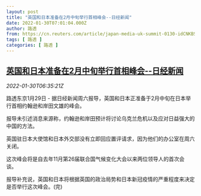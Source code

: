 ```yaml
---
layout: post
title: "英国和日本准备在2月中旬举行首相峰会--日经新闻"
date: 2022-01-30T07:01:04.000Z
author: 路透
from: https://cn.reuters.com/article/japan-media-uk-summit-0130-idCNKBS2K403W
tags: [ 路透 ]
categories: [ 路透 ]
---
```

<!--1643526064000-->
[英国和日本准备在2月中旬举行首相峰会--日经新闻](https://cn.reuters.com/article/japan-media-uk-summit-0130-idCNKBS2K403W)
------

<div>
<div><i>2022-01-30T06:35:21Z</i></div><p>路透东京1月29日 - 据日经新闻周六报导，英国和日本正准备于2月中旬在日本举行首相约翰逊和岸田文雄的峰会。</p><p>报导未引述消息来源称，约翰逊和岸田预计将讨论乌克兰危机以及应对日益强大的中国的方法。</p><p>英国驻日本大使馆和日本外交部没有立即回应置评请求，因为他们的办公室在周六关闭。</p><p>这次峰会将是自去年11月第26届联合国气候变化大会以来两位领导人的首次会谈。</p><p>报导补充说，英国和日本将根据英国的政治局势和日本新冠疫情的严重程度来决定是否举行这次峰会。(完)</p>
</div>

